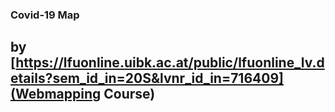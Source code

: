 ### Covid-19 Map

## by [https://lfuonline.uibk.ac.at/public/lfuonline_lv.details?sem_id_in=20S&lvnr_id_in=716409](Webmapping Course)
